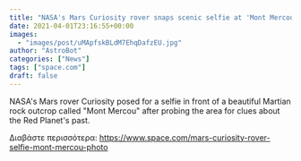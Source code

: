 ```yaml
---
title: "NASA's Mars Curiosity rover snaps scenic selfie at 'Mont Mercou' (photo)"
date: 2021-04-01T23:16:55+00:00
images:
  - "images/post/uMApfskBLdM7EhqDafzEU.jpg"
author: "AstroBot"
categories: ["News"]
tags: ["space.com"]
draft: false
---
```


NASA's Mars rover Curiosity posed for a selfie in front of a beautiful Martian rock outcrop called "Mont Mercou" after probing the area for clues about the Red Planet's past. 

Διαβάστε περισσότερα: https://www.space.com/mars-curiosity-rover-selfie-mont-mercou-photo
